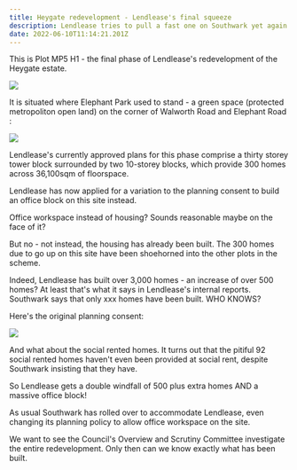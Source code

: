 ```yaml
---
title: Heygate redevelopment - Lendlease's final squeeze
description: Lendlease tries to pull a fast one on Southwark yet again
date: 2022-06-10T11:14:21.201Z
---
```

This is Plot MP5 H1 - the final phase of Lendlease's redevelopment of the Heygate estate.

![](img/mp5h1.png)

It is situated where Elephant Park used to stand - a green space (protected metropoliton open land) on the corner of Walworth Road and Elephant Road
:

![](img/elephant-rd.jpg)

Lendlease's currently approved plans for this phase comprise a thirty storey tower block surrounded by two 10-storey blocks, which provide 300 homes across 36,100sqm of floorspace.

Lendlease has now applied for a variation to the planning consent to build an office block on this site instead.

Office workspace instead of housing? Sounds reasonable maybe on the face of it?

But no - not instead, the housing has already been built. The 300 homes due to go up on this site have been shoehorned into the other plots in the scheme. 

Indeed, Lendlease has built over 3,000 homes - an increase of over 500 homes?
At least that's what it says in Lendlease's internal reports. Southwark says that only xxx homes have been built. WHO KNOWS?

Here's the original planning consent:

![](img/12AP1092extracts.png)

And what about the social rented homes. It turns out that the pitiful 92 social rented homes haven't even been provided at social rent, despite Southwark insisting that they have.

So Lendlease gets a double windfall of 500 plus extra homes AND a massive office block!

As usual Southwark has rolled over to accommodate Lendlease, even changing its planning policy to allow office workspace on the site. 

We want to see the Council's Overview and Scrutiny Committee investigate the entire redevelopment. Only then can we know exactly what has been built.
